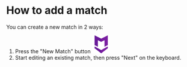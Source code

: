 # How to add a match
You can create a new match in 2 ways:
1. Press the "New Match" button
![logo]
2. Start editing an existing match, then press "Next" on the keyboard.


[logo]: https://github.com/adam-p/markdown-here/raw/master/src/common/images/icon48.png
